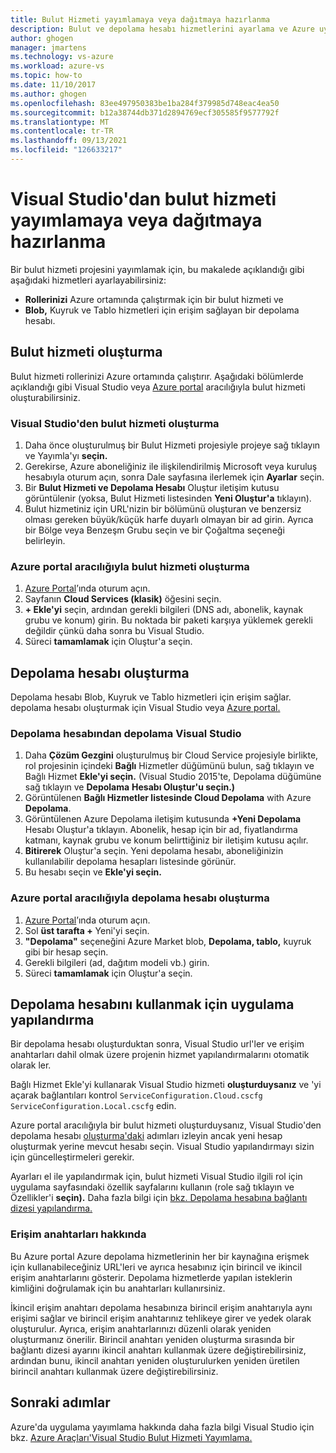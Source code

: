 ```yaml
---
title: Bulut Hizmeti yayımlamaya veya dağıtmaya hazırlanma
description: Bulut ve depolama hesabı hizmetlerini ayarlama ve Azure uygulamalarınızı yapılandırma yordamlarını öğrenin.
author: ghogen
manager: jmartens
ms.technology: vs-azure
ms.workload: azure-vs
ms.topic: how-to
ms.date: 11/10/2017
ms.author: ghogen
ms.openlocfilehash: 83ee497950383be1ba284f379985d748eac4ea50
ms.sourcegitcommit: b12a38744db371d2894769ecf305585f9577792f
ms.translationtype: MT
ms.contentlocale: tr-TR
ms.lasthandoff: 09/13/2021
ms.locfileid: "126633217"
---
```

# <a name="prepare-to-publish-or-deploy-a-cloud-service-from-visual-studio"></a>Visual Studio'dan bulut hizmeti yayımlamaya veya dağıtmaya hazırlanma

Bir bulut hizmeti projesini yayımlamak için, bu makalede açıklandığı gibi aşağıdaki hizmetleri ayarlayabilirsiniz:

* **Rollerinizi** Azure ortamında çalıştırmak için bir bulut hizmeti ve
* **Blob,** Kuyruk ve Tablo hizmetleri için erişim sağlayan bir depolama hesabı.

## <a name="create-a-cloud-service"></a>Bulut hizmeti oluşturma

Bulut hizmeti rollerinizi Azure ortamında çalıştırır. Aşağıdaki bölümlerde açıklandığı gibi Visual Studio veya [Azure portal](https://portal.azure.com/) aracılığıyla bulut hizmeti oluşturabilirsiniz.

### <a name="create-a-cloud-service-from-visual-studio"></a>Visual Studio'den bulut hizmeti oluşturma

1. Daha önce oluşturulmuş bir Bulut Hizmeti projesiyle projeye sağ tıklayın ve Yayımla'yı **seçin.**
1. Gerekirse, Azure aboneliğiniz ile ilişkilendirilmiş Microsoft veya kuruluş  hesabıyla oturum açın, sonra Dale sayfasına ilerlemek için **Ayarlar** seçin.
1. Bir **Bulut Hizmeti ve Depolama Hesabı** Oluştur iletişim kutusu  görüntülenir (yoksa, Bulut Hizmeti listesinden **Yeni Oluştur'a** tıklayın).
1. Bulut hizmetiniz için URL'nizin bir bölümünü oluşturan ve benzersiz olması gereken büyük/küçük harfe duyarlı olmayan bir ad girin. Ayrıca bir Bölge veya Benzeşm Grubu seçin ve bir Çoğaltma seçeneği belirleyin.

### <a name="create-a-cloud-service-through-the-azure-portal"></a>Azure portal aracılığıyla bulut hizmeti oluşturma

1. [Azure Portal](https://portal.azure.com/)’ında oturum açın.
1. Sayfanın **Cloud Services (klasik)** öğesini seçin.
1. **+ Ekle'yi** seçin, ardından gerekli bilgileri (DNS adı, abonelik, kaynak grubu ve konum) girin. Bu noktada bir paketi karşıya yüklemek gerekli değildir çünkü daha sonra bu Visual Studio.
1. Süreci **tamamlamak** için Oluştur'a seçin.

## <a name="create-a-storage-account"></a>Depolama hesabı oluşturma

Depolama hesabı Blob, Kuyruk ve Tablo hizmetleri için erişim sağlar. depolama hesabı oluşturmak için Visual Studio veya [Azure portal.](https://portal.azure.com/)

### <a name="create-a-storage-account-from-visual-studio"></a>Depolama hesabından depolama Visual Studio

1. Daha **Çözüm Gezgini** oluşturulmuş bir Cloud Service projesiyle birlikte, rol projesinin içindeki **Bağlı** Hizmetler düğümünü bulun, sağ tıklayın ve Bağlı Hizmet **Ekle'yi seçin.** (Visual Studio 2015'te, Depolama düğümüne sağ tıklayın ve **Depolama** **Hesabı Oluştur'u seçin.)**
1. Görüntülenen **Bağlı Hizmetler listesinde Cloud Depolama** with Azure **Depolama**.
1. Görüntülenen Azure Depolama iletişim kutusunda **+Yeni Depolama** Hesabı Oluştur'a tıklayın. Abonelik, hesap için bir ad, fiyatlandırma katmanı, kaynak grubu ve konum belirttiğiniz bir iletişim kutusu açılır.
1. **Bitirerek** Oluştur'a seçin. Yeni depolama hesabı, aboneliğinizin kullanılabilir depolama hesapları listesinde görünür.
1. Bu hesabı seçin ve **Ekle'yi seçin.**

### <a name="create-a-storage-account-through-the-azure-portal"></a>Azure portal aracılığıyla depolama hesabı oluşturma

1. [Azure Portal](https://portal.azure.com/)’ında oturum açın.
1. Sol **üst tarafta +** Yeni'yi seçin.
1. **"Depolama"** seçeneğini Azure Market blob, **Depolama, tablo,** kuyruk gibi bir hesap seçin.
1. Gerekli bilgileri (ad, dağıtım modeli vb.) girin.
1. Süreci **tamamlamak** için Oluştur'a seçin.

## <a name="configure-your-app-to-use-the-storage-account"></a>Depolama hesabını kullanmak için uygulama yapılandırma

Bir depolama hesabı oluşturduktan sonra, Visual Studio url'ler ve erişim anahtarları dahil olmak üzere projenin hizmet yapılandırmalarını otomatik olarak ler.

Bağlı Hizmet Ekle'yi kullanarak Visual Studio hizmeti **oluşturduysanız** ve 'yi açarak bağlantıları kontrol `ServiceConfiguration.Cloud.cscfg` `ServiceConfiguration.Local.cscfg` edin.

Azure portal aracılığıyla bir bulut hizmeti oluşturduysanız, Visual Studio'den depolama hesabı [oluşturma'daki](#create-a-storage-account-from-visual-studio) adımları izleyin ancak yeni hesap oluşturmak yerine mevcut hesabı seçin. Visual Studio yapılandırmayı sizin için güncelleştirmeleri gerekir.

Ayarları el ile yapılandırmak için, bulut hizmeti Visual Studio ilgili rol için uygulama sayfasındaki özellik sayfalarını kullanın (role sağ tıklayın ve Özellikler'i **seçin).** Daha fazla bilgi için [bkz. Depolama hesabına bağlantı dizesi yapılandırma.](vs-azure-tools-multiple-services-project-configurations.md#configuring-a-connection-string-for-a-storage-account)

### <a name="about-access-keys"></a>Erişim anahtarları hakkında

Bu Azure portal Azure depolama hizmetlerinin her bir kaynağına erişmek için kullanabileceğiniz URL'leri ve ayrıca hesabınız için birincil ve ikincil erişim anahtarlarını gösterir. Depolama hizmetlerde yapılan isteklerin kimliğini doğrulamak için bu anahtarları kullanırsiniz.

İkincil erişim anahtarı depolama hesabınıza birincil erişim anahtarıyla aynı erişimi sağlar ve birincil erişim anahtarınız tehlikeye girer ve yedek olarak oluşturulur. Ayrıca, erişim anahtarlarınızı düzenli olarak yeniden oluşturmanız önerilir. Birincil anahtarı yeniden oluşturma sırasında bir bağlantı dizesi ayarını ikincil anahtarı kullanmak üzere değiştirebilirsiniz, ardından bunu, ikincil anahtarı yeniden oluşturulurken yeniden üretilen birincil anahtarı kullanmak üzere değiştirebilirsiniz.

## <a name="next-steps"></a>Sonraki adımlar

Azure'da uygulama yayımlama hakkında daha fazla bilgi Visual Studio için bkz. [Azure Araçları'Visual Studio Bulut Hizmeti Yayımlama.](vs-azure-tools-publishing-a-cloud-service.md)
